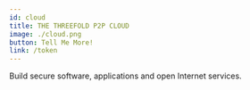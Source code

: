 ```yaml
---
id: cloud
title: THE THREEFOLD P2P CLOUD
image: ./cloud.png
button: Tell Me More!
link: /token
---
```


Build secure software, applications and open Internet services.
